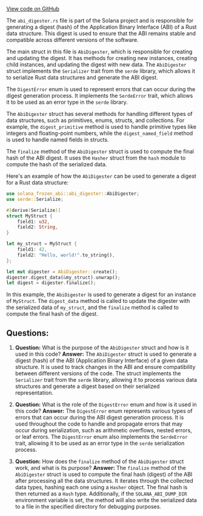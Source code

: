 
[View code on GitHub](https://github.com/solana-labs/solana/blob/master/frozen-abi/src/abi_digester.rs)

The `abi_digester.rs` file is part of the Solana project and is responsible for generating a digest (hash) of the Application Binary Interface (ABI) of a Rust data structure. This digest is used to ensure that the ABI remains stable and compatible across different versions of the software.

The main struct in this file is `AbiDigester`, which is responsible for creating and updating the digest. It has methods for creating new instances, creating child instances, and updating the digest with new data. The `AbiDigester` struct implements the `Serializer` trait from the `serde` library, which allows it to serialize Rust data structures and generate the ABI digest.

The `DigestError` enum is used to represent errors that can occur during the digest generation process. It implements the `SerdeError` trait, which allows it to be used as an error type in the `serde` library.

The `AbiDigester` struct has several methods for handling different types of data structures, such as primitives, enums, structs, and collections. For example, the `digest_primitive` method is used to handle primitive types like integers and floating-point numbers, while the `digest_named_field` method is used to handle named fields in structs.

The `finalize` method of the `AbiDigester` struct is used to compute the final hash of the ABI digest. It uses the `Hasher` struct from the `hash` module to compute the hash of the serialized data.

Here's an example of how the `AbiDigester` can be used to generate a digest for a Rust data structure:

```rust
use solana_frozen_abi::abi_digester::AbiDigester;
use serde::Serialize;

#[derive(Serialize)]
struct MyStruct {
    field1: u32,
    field2: String,
}

let my_struct = MyStruct {
    field1: 42,
    field2: "Hello, world!".to_string(),
};

let mut digester = AbiDigester::create();
digester.digest_data(&my_struct).unwrap();
let digest = digester.finalize();
```

In this example, the `AbiDigester` is used to generate a digest for an instance of `MyStruct`. The `digest_data` method is called to update the digester with the serialized data of `my_struct`, and the `finalize` method is called to compute the final hash of the digest.
## Questions: 
 1. **Question:** What is the purpose of the `AbiDigester` struct and how is it used in this code?
   **Answer:** The `AbiDigester` struct is used to generate a digest (hash) of the ABI (Application Binary Interface) of a given data structure. It is used to track changes in the ABI and ensure compatibility between different versions of the code. The struct implements the `Serializer` trait from the `serde` library, allowing it to process various data structures and generate a digest based on their serialized representation.

2. **Question:** What is the role of the `DigestError` enum and how is it used in this code?
   **Answer:** The `DigestError` enum represents various types of errors that can occur during the ABI digest generation process. It is used throughout the code to handle and propagate errors that may occur during serialization, such as arithmetic overflows, nested errors, or leaf errors. The `DigestError` enum also implements the `SerdeError` trait, allowing it to be used as an error type in the `serde` serialization process.

3. **Question:** How does the `finalize` method of the `AbiDigester` struct work, and what is its purpose?
   **Answer:** The `finalize` method of the `AbiDigester` struct is used to compute the final hash (digest) of the ABI after processing all the data structures. It iterates through the collected data types, hashing each one using a `Hasher` object. The final hash is then returned as a `Hash` type. Additionally, if the `SOLANA_ABI_DUMP_DIR` environment variable is set, the method will also write the serialized data to a file in the specified directory for debugging purposes.